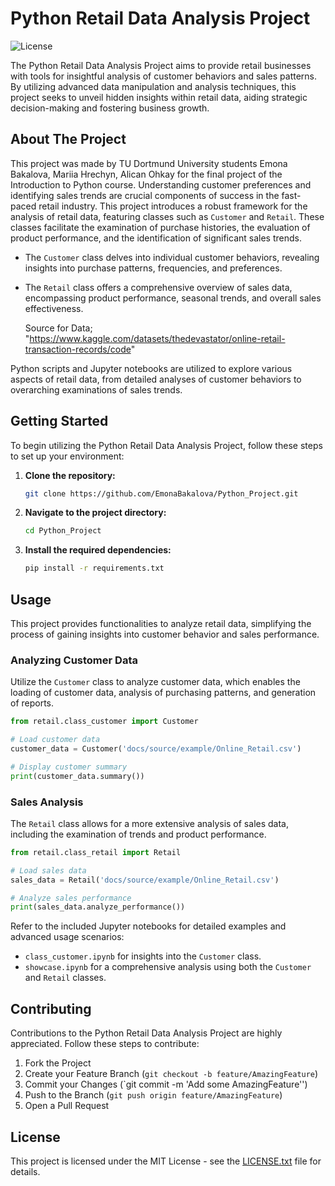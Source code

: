 
# Python Retail Data Analysis Project

![License](https://img.shields.io/badge/license-MIT-blue.svg)

The Python Retail Data Analysis Project aims to provide retail businesses with tools for insightful analysis of customer behaviors and sales patterns. By utilizing advanced data manipulation and analysis techniques, this project seeks to unveil hidden insights within retail data, aiding strategic decision-making and fostering business growth.

## About The Project

This project was made by TU Dortmund University students Emona Bakalova, Mariia Hrechyn, Alican Ohkay for the final project of the Introduction to Python course. Understanding customer preferences and identifying sales trends are crucial components of success in the fast-paced retail industry. This project introduces a robust framework for the analysis of retail data, featuring classes such as `Customer` and `Retail`. These classes facilitate the examination of purchase histories, the evaluation of product performance, and the identification of significant sales trends.

- The `Customer` class delves into individual customer behaviors, revealing insights into purchase patterns, frequencies, and preferences.
- The `Retail` class offers a comprehensive overview of sales data, encompassing product performance, seasonal trends, and overall sales effectiveness.

  Source for Data;
  "https://www.kaggle.com/datasets/thedevastator/online-retail-transaction-records/code"

Python scripts and Jupyter notebooks are utilized to explore various aspects of retail data, from detailed analyses of customer behaviors to overarching examinations of sales trends.

## Getting Started

To begin utilizing the Python Retail Data Analysis Project, follow these steps to set up your environment:

1. **Clone the repository:**

   ```bash
   git clone https://github.com/EmonaBakalova/Python_Project.git
   ```

2. **Navigate to the project directory:**

   ```bash
   cd Python_Project
   ```

3. **Install the required dependencies:**

   ```bash
   pip install -r requirements.txt
   ```

## Usage

This project provides functionalities to analyze retail data, simplifying the process of gaining insights into customer behavior and sales performance.

### Analyzing Customer Data

Utilize the `Customer` class to analyze customer data, which enables the loading of customer data, analysis of purchasing patterns, and generation of reports.

```python
from retail.class_customer import Customer

# Load customer data
customer_data = Customer('docs/source/example/Online_Retail.csv')

# Display customer summary
print(customer_data.summary())
```

### Sales Analysis

The `Retail` class allows for a more extensive analysis of sales data, including the examination of trends and product performance.

```python
from retail.class_retail import Retail

# Load sales data
sales_data = Retail('docs/source/example/Online_Retail.csv')

# Analyze sales performance
print(sales_data.analyze_performance())
```

Refer to the included Jupyter notebooks for detailed examples and advanced usage scenarios:
- `class_customer.ipynb` for insights into the `Customer` class.
- `showcase.ipynb` for a comprehensive analysis using both the `Customer` and `Retail` classes.

## Contributing

Contributions to the Python Retail Data Analysis Project are highly appreciated. Follow these steps to contribute:
1. Fork the Project
2. Create your Feature Branch (`git checkout -b feature/AmazingFeature`)
3. Commit your Changes (`git commit -m 'Add some AmazingFeature'')
4. Push to the Branch (`git push origin feature/AmazingFeature`)
5. Open a Pull Request

## License

This project is licensed under the MIT License - see the [LICENSE.txt](LICENSE.txt) file for details.
